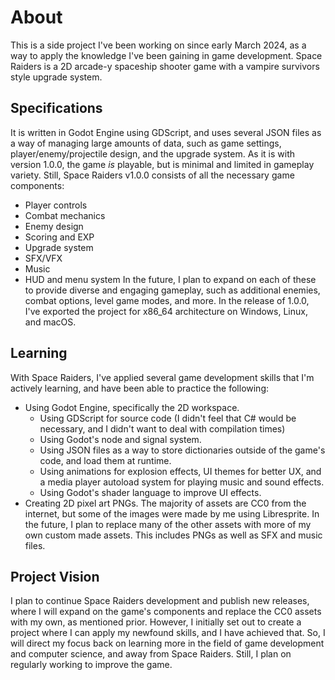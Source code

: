 # About

This is a side project I've been working on since early March 2024, as a way to apply the knowledge I've been gaining in game development. Space Raiders is a 2D arcade-y spaceship shooter game with a vampire survivors style upgrade system.

## Specifications

It is written in Godot Engine using GDScript, and uses several JSON files as a way of managing large amounts of data, such as game settings, player/enemy/projectile design, and the upgrade system. As it is with version 1.0.0, the game *is* playable, but is minimal and limited in gameplay variety. Still, Space Raiders v1.0.0 consists of all the necessary game components:
* Player controls
* Combat mechanics
* Enemy design
* Scoring and EXP
* Upgrade system
* SFX/VFX
* Music
* HUD and menu system
In the future, I plan to expand on each of these to provide diverse and engaging gameplay, such as additional enemies, combat options, level game modes, and more.
In the release of 1.0.0, I've exported the project for x86_64 architecture on Windows, Linux, and macOS.

## Learning

With Space Raiders, I've applied several game development skills that I'm actively learning, and have been able to practice the following:
* Using Godot Engine, specifically the 2D workspace.
    * Using GDScript for source code (I didn't feel that C# would be necessary, and I didn't want to deal with compilation times)
    * Using Godot's node and signal system.
    * Using JSON files as a way to store dictionaries outside of the game's code, and load them at runtime.
    * Using animations for explosion effects, UI themes for better UX, and a media player autoload system for playing music and sound effects.
    * Using Godot's shader language to improve UI effects.
* Creating 2D pixel art PNGs. The majority of assets are CC0 from the internet, but some of the images were made by me using Libresprite. In the future, I plan to replace many of the other assets with more of my own custom made assets. This includes PNGs as well as SFX and music files.

## Project Vision

I plan to continue Space Raiders development and publish new releases, where I will expand on the game's components and replace the CC0 assets with my own, as mentioned prior. However, I initially set out to create a project where I can apply my newfound skills, and I have achieved that. So, I will direct my focus back on learning more in the field of game development and computer science, and away from Space Raiders. Still, I plan on regularly working to improve the game. 
